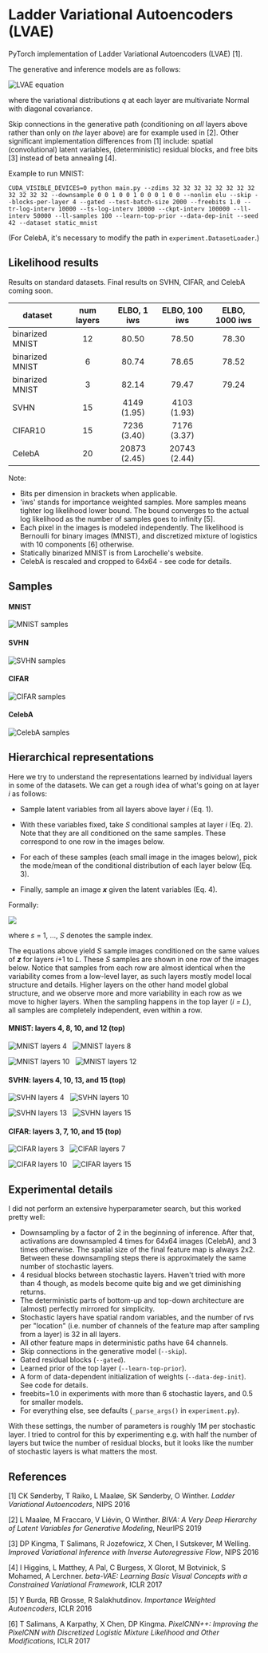 # Ladder Variational Autoencoders (LVAE)

PyTorch implementation of Ladder Variational Autoencoders (LVAE) [1].

The generative and inference models are as follows:

![LVAE equation](_readme_figs/lvae_eq.png)

where the variational distributions _q_ at each layer are multivariate Normal
with diagonal covariance.

Skip connections in the generative path (conditioning on _all_ layers above
rather than only on _the_ layer above) are for example used in [2]. Other 
significant implementation differences from [1] include: spatial (convolutional) 
latent variables, (deterministic) residual blocks, and free bits [3] instead 
of beta annealing [4].

Example to run MNIST:

```
CUDA_VISIBLE_DEVICES=0 python main.py --zdims 32 32 32 32 32 32 32 32 32 32 32 32 --downsample 0 0 1 0 0 1 0 0 0 1 0 0 --nonlin elu --skip --blocks-per-layer 4 --gated --test-batch-size 2000 --freebits 1.0 --tr-log-interv 10000 --ts-log-interv 10000 --ckpt-interv 100000 --ll-interv 50000 --ll-samples 100 --learn-top-prior --data-dep-init --seed 42 --dataset static_mnist
```

(For CelebA, it's necessary to modify the path in `experiment.DatasetLoader`.)


## Likelihood results

Results on standard datasets. Final results on SVHN, CIFAR, and CelebA coming soon.

|  dataset        | num layers | ELBO, 1 iws  | ELBO, 100 iws | ELBO, 1000 iws |
| --------------- |:----------:|:------------:|:-------------:|:--------------:|
| binarized MNIST | 12         | 80.50        | 78.50         | 78.30          |
| binarized MNIST | 6          | 80.74        | 78.65         | 78.52          |
| binarized MNIST | 3          | 82.14        | 79.47         | 79.24          |
| SVHN            | 15         | 4149 (1.95)  | 4103 (1.93)   |                |
| CIFAR10         | 15         | 7236 (3.40)  | 7176  (3.37)  |                |
| CelebA          | 20         | 20873 (2.45) |  20743 (2.44) |                |

Note:
- Bits per dimension in brackets when applicable.
- 'iws' stands for importance weighted samples. More samples means tighter log
  likelihood lower bound. The bound converges to the actual log likelihood as 
  the number of samples goes to infinity [5].
- Each pixel in the images is modeled independently. The likelihood is Bernoulli
  for binary images (MNIST), and discretized mixture of logistics with 10 
  components [6] otherwise.
- Statically binarized MNIST is from Larochelle's website.
- CelebA is rescaled and cropped to 64x64 - see code for details.

## Samples

#### MNIST

![MNIST samples](_readme_figs/mnist_sample_1.png)

#### SVHN

![SVHN samples](_readme_figs/svhn_sample_1.png)

#### CIFAR

![CIFAR samples](_readme_figs/cifar_sample_1.png)

#### CelebA

![CelebA samples](_readme_figs/celeba_sample_1_downsc.png)


## Hierarchical representations

Here we try to understand the representations learned by individual layers
in some of the datasets.
We can get a rough idea of what's going on at layer _i_ as follows:

- Sample latent variables from all layers above layer _i_ (Eq. 1).

- With these variables fixed, take _S_ conditional samples at layer _i_ (Eq. 2). Note
  that they are all conditioned on the same samples. These correspond to one 
  row in the images below.

- For each of these samples (each small image in the images below), pick the 
  mode/mean of the conditional distribution of each layer below (Eq. 3).
  
- Finally, sample an image ***x*** given the latent variables (Eq. 4).

Formally:

![](_readme_figs/eq_layer_inspection.png)

where _s_ = 1, ..., _S_ denotes the sample index.

The equations above yield _S_ sample images conditioned on the same values of 
***z*** for layers _i_+1 to _L_. These _S_ samples are shown in one row of the
images below.
Notice that samples from each row are almost identical when the variability comes
from a low-level layer, as such layers mostly model local structure and details.
Higher layers on the other hand model global structure, and we observe more and
more variability in each row as we move to higher layers. When the sampling 
happens in the top layer (_i = L_), all samples are completely independent, 
even within a row.

#### MNIST: layers 4, 8, 10, and 12 (top)

![MNIST layers 4](_readme_figs/layers_mnist/sample_mode_layer3.png)&nbsp;&nbsp;
![MNIST layers 8](_readme_figs/layers_mnist/sample_mode_layer7.png)

![MNIST layers 10](_readme_figs/layers_mnist/sample_mode_layer9.png)&nbsp;&nbsp;
![MNIST layers 12](_readme_figs/layers_mnist/sample_mode_layer11.png)


#### SVHN: layers 4, 10, 13, and 15 (top)

![SVHN layers 4](_readme_figs/layers_svhn/sample_mode_layer3.png)&nbsp;&nbsp;
![SVHN layers 10](_readme_figs/layers_svhn/sample_mode_layer9.png)

![SVHN layers 13](_readme_figs/layers_svhn/sample_mode_layer12.png)&nbsp;&nbsp;
![SVHN layers 15](_readme_figs/layers_svhn/sample_mode_layer14.png)


#### CIFAR: layers 3, 7, 10, and 15 (top)

![CIFAR layers 3](_readme_figs/layers_cifar/sample_mode_layer2.png)&nbsp;&nbsp;
![CIFAR layers 7](_readme_figs/layers_cifar/sample_mode_layer6.png)

![CIFAR layers 10](_readme_figs/layers_cifar/sample_mode_layer9.png)&nbsp;&nbsp;
![CIFAR layers 15](_readme_figs/layers_cifar/sample_mode_layer14.png)



## Experimental details

I did not perform an extensive hyperparameter search, but this worked pretty well:

- Downsampling by a factor of 2 in the beginning of inference.
  After that, activations are downsampled 4 times for 64x64 images (CelebA), and
  3 times otherwise. The spatial size of the final feature map is always 2x2.
  Between these downsampling steps there is approximately the same number of
  stochastic layers.
- 4 residual blocks between stochastic layers. Haven't tried with more
  than 4 though, as models become quite big and we get diminishing returns.
- The deterministic parts of bottom-up and top-down architecture are (almost)
  perfectly mirrored for simplicity.
- Stochastic layers have spatial random variables, and the number of rvs per
  "location" (i.e. number of channels of the feature map after sampling from a
  layer) is 32 in all layers.
- All other feature maps in deterministic paths have 64 channels.
- Skip connections in the generative model (`--skip`).
- Gated residual blocks (`--gated`).
- Learned prior of the top layer (`--learn-top-prior`).
- A form of data-dependent initialization of weights (`--data-dep-init`).
  See code for details.
- freebits=1.0 in experiments with more than 6 stochastic layers, and 0.5 for
  smaller models.
- For everything else, see defaults (`_parse_args()` in `experiment.py`).

With these settings, the number of parameters is roughly 1M per stochastic
  layer. I tried to control for this by experimenting e.g. with half the number
  of layers but twice the number of residual blocks, but it looks like the number
  of stochastic layers is what matters the most.

## References

[1] CK Sønderby,
T Raiko,
L Maaløe,
SK Sønderby,
O Winther.
_Ladder Variational Autoencoders_, NIPS 2016

[2] L Maaløe, M Fraccaro, V Liévin, O Winther.
_BIVA: A Very Deep Hierarchy of Latent Variables for Generative Modeling_,
NeurIPS 2019

[3] DP Kingma,
T Salimans,
R Jozefowicz,
X Chen,
I Sutskever,
M Welling.
_Improved Variational Inference with Inverse Autoregressive Flow_,
NIPS 2016

[4] I Higgins, L Matthey, A Pal, C Burgess, X Glorot, M Botvinick, 
S Mohamed, A Lerchner.
_beta-VAE: Learning Basic Visual Concepts with a Constrained Variational Framework_,
ICLR 2017

[5] Y Burda, RB Grosse, R Salakhutdinov.
_Importance Weighted Autoencoders_,
ICLR 2016

[6] T Salimans, A Karpathy, X Chen, DP Kingma.
_PixelCNN++: Improving the PixelCNN with Discretized Logistic Mixture Likelihood and Other Modifications_,
ICLR 2017
